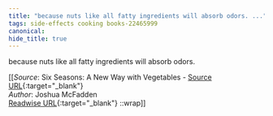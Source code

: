 ```yaml
---
title: "because nuts like all fatty ingredients will absorb odors. ..."
tags: side-effects cooking books-22465999
canonical: 
hide_title: true
---
```


because nuts like all fatty ingredients will absorb odors.


[[_Source_: Six Seasons: A New Way with Vegetables - [Source URL](){:target="_blank"}<br>
_Author_: Joshua McFadden<br>
[Readwise URL](https://readwise.io/open/443829050){:target="_blank"}
::wrap]]